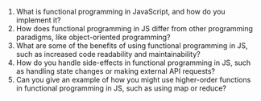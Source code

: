 

1. What is functional programming in JavaScript, and how do you implement it?
2. How does functional programming in JS differ from other programming paradigms, like object-oriented programming?
3. What are some of the benefits of using functional programming in JS, such as increased code readability and maintainability?
4. How do you handle side-effects in functional programming in JS, such as handling state changes or making external API requests?
5. Can you give an example of how you might use higher-order functions in functional programming in JS, such as using map or reduce?